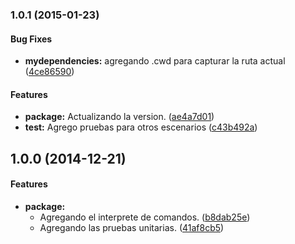 ### 1.0.1 (2015-01-23)


#### Bug Fixes

* **mydependencies:** agregando .cwd para capturar la ruta actual ([4ce86590](https://github.com/jansanchez/dependency-reader.git/commit/4ce865904db33d52f8188be65a306161844aedc9))


#### Features

* **package:** Actualizando la version. ([ae4a7d01](https://github.com/jansanchez/dependency-reader.git/commit/ae4a7d01f5e3eff81ca22c7dd343cfce0448ba11))
* **test:** Agrego pruebas para otros escenarios ([c43b492a](https://github.com/jansanchez/dependency-reader.git/commit/c43b492a54baa29c3396f7b3a5a291e3b8608dc7))


## 1.0.0 (2014-12-21)


#### Features

* **package:**
  * Agregando el interprete de comandos. ([b8dab25e](https://github.com/jansanchez/dependency-reader.git/commit/b8dab25ec0d2da0861c81e84182a933477f2813d))
  * Agregando las pruebas unitarias. ([41af8cb5](https://github.com/jansanchez/dependency-reader.git/commit/41af8cb5cc5aaa34b8560c3ffc835d7f9788845a))


